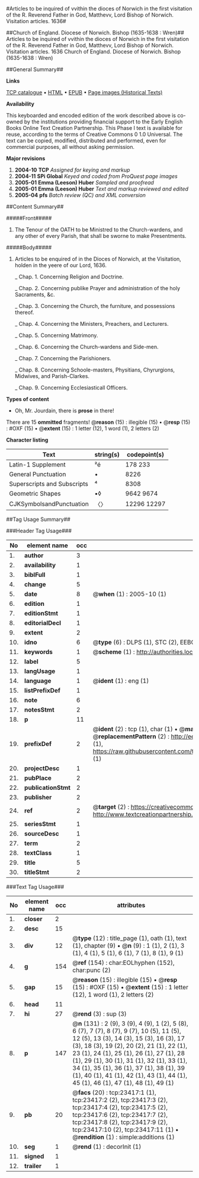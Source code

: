 #Articles to be inquired of vvithin the dioces of Norwich in the first visitation of the R. Reverend Father in God, Matthevv, Lord Bishop of Norwich. Visitation articles. 1636#

##Church of England. Diocese of Norwich. Bishop (1635-1638 : Wren)##
Articles to be inquired of vvithin the dioces of Norwich in the first visitation of the R. Reverend Father in God, Matthevv, Lord Bishop of Norwich.
Visitation articles. 1636
Church of England. Diocese of Norwich. Bishop (1635-1638 : Wren)

##General Summary##

**Links**

[TCP catalogue](http://www.ota.ox.ac.uk/tcp/)  • 
[HTML](http://tei.it.ox.ac.uk/tcp/Texts-HTML/free/A00/A00233.html)  • 
[EPUB](http://tei.it.ox.ac.uk/tcp/Texts-EPUB/free/A00/A00233.epub) • 
[Page images (Historical Texts)](https://data.historicaltexts.jisc.ac.uk/view?pubId=eebo-99857650e&pageId=eebo-99857650e-23417-1)

**Availability**

This keyboarded and encoded edition of the
	       work described above is co-owned by the institutions
	       providing financial support to the Early English Books
	       Online Text Creation Partnership. This Phase I text is
	       available for reuse, according to the terms of Creative
	       Commons 0 1.0 Universal. The text can be copied,
	       modified, distributed and performed, even for
	       commercial purposes, all without asking permission.

**Major revisions**

1. __2004-10__ __TCP__ *Assigned for keying and markup*
1. __2004-11__ __SPi Global__ *Keyed and coded from ProQuest page images*
1. __2005-01__ __Emma (Leeson) Huber__ *Sampled and proofread*
1. __2005-01__ __Emma (Leeson) Huber__ *Text and markup reviewed and edited*
1. __2005-04__ __pfs__ *Batch review (QC) and XML conversion*

##Content Summary##

#####Front#####

1. The Tenour of the OATH to be Ministred to the Church-wardens, and any other of every Parish, that shall be sworne to make Presentments.

#####Body#####

1. Articles to be enquired of in the Dioces of Norwich, at the Visitation, holden in the yeere of our Lord, 1636.

    _ Chap. 1. Concerning Religion and Doctrine.

    _ Chap. 2. Concerning publike Prayer and administration of the holy Sacraments, &c.

    _ Chap. 3. Concerning the Church, the furniture, and possessions thereof.

    _ Chap. 4. Concerning the Ministers, Preachers, and Lecturers.

    _ Chap. 5. Concerning Matrimony.

    _ Chap. 6. Concerning the Church-wardens and Side-men.

    _ Chap. 7. Concerning the Parishioners.

    _ Chap. 8. Concerning Schoole-masters, Physitians, Chyrurgions, Midwives, and Parish-Clarkes.

    _ Chap. 9. Concerning Ecclesiasticall Officers.

**Types of content**

  * Oh, Mr. Jourdain, there is **prose** in there!

There are 15 **ommitted** fragments! 
 @__reason__ (15) : illegible (15)  •  @__resp__ (15) : #OXF (15)  •  @__extent__ (15) : 1 letter (12), 1 word (1), 2 letters (2)

**Character listing**


|Text|string(s)|codepoint(s)|
|---|---|---|
|Latin-1 Supplement|²é|178 233|
|General Punctuation|•|8226|
|Superscripts             and Subscripts|⁴|8308|
|Geometric Shapes|▪◊|9642 9674|
|CJKSymbolsandPunctuation|〈〉|12296 12297|

##Tag Usage Summary##

###Header Tag Usage###

|No|element name|occ|attributes|
|---|---|---|---|
|1.|__author__|3||
|2.|__availability__|1||
|3.|__biblFull__|1||
|4.|__change__|5||
|5.|__date__|8| @__when__ (1) : 2005-10 (1)|
|6.|__edition__|1||
|7.|__editionStmt__|1||
|8.|__editorialDecl__|1||
|9.|__extent__|2||
|10.|__idno__|6| @__type__ (6) : DLPS (1), STC (2), EEBO-CITATION (1), PROQUEST (1), VID (1)|
|11.|__keywords__|1| @__scheme__ (1) : http://authorities.loc.gov/ (1)|
|12.|__label__|5||
|13.|__langUsage__|1||
|14.|__language__|1| @__ident__ (1) : eng (1)|
|15.|__listPrefixDef__|1||
|16.|__note__|6||
|17.|__notesStmt__|2||
|18.|__p__|11||
|19.|__prefixDef__|2| @__ident__ (2) : tcp (1), char (1)  •  @__matchPattern__ (2) : ([0-9\-]+):([0-9IVX]+) (1), (.+) (1)  •  @__replacementPattern__ (2) : http://eebo.chadwyck.com/downloadtiff?vid=$1&page=$2 (1), https://raw.githubusercontent.com/textcreationpartnership/Texts/master/tcpchars.xml#$1 (1)|
|20.|__projectDesc__|1||
|21.|__pubPlace__|2||
|22.|__publicationStmt__|2||
|23.|__publisher__|2||
|24.|__ref__|2| @__target__ (2) : https://creativecommons.org/publicdomain/zero/1.0/ (1), http://www.textcreationpartnership.org/docs/. (1)|
|25.|__seriesStmt__|1||
|26.|__sourceDesc__|1||
|27.|__term__|2||
|28.|__textClass__|1||
|29.|__title__|5||
|30.|__titleStmt__|2||


###Text Tag Usage###

|No|element name|occ|attributes|
|---|---|---|---|
|1.|__closer__|2||
|2.|__desc__|15||
|3.|__div__|12| @__type__ (12) : title_page (1), oath (1), text (1), chapter (9)  •  @__n__ (9) : 1 (1), 2 (1), 3 (1), 4 (1), 5 (1), 6 (1), 7 (1), 8 (1), 9 (1)|
|4.|__g__|154| @__ref__ (154) : char:EOLhyphen (152), char:punc (2)|
|5.|__gap__|15| @__reason__ (15) : illegible (15)  •  @__resp__ (15) : #OXF (15)  •  @__extent__ (15) : 1 letter (12), 1 word (1), 2 letters (2)|
|6.|__head__|11||
|7.|__hi__|27| @__rend__ (3) : sup (3)|
|8.|__p__|147| @__n__ (131) : 2 (9), 3 (9), 4 (9), 1 (2), 5 (8), 6 (7), 7 (7), 8 (7), 9 (7), 10 (5), 11 (5), 12 (5), 13 (3), 14 (3), 15 (3), 16 (3), 17 (3), 18 (3), 19 (2), 20 (2), 21 (1), 22 (1), 23 (1), 24 (1), 25 (1), 26 (1), 27 (1), 28 (1), 29 (1), 30 (1), 31 (1), 32 (1), 33 (1), 34 (1), 35 (1), 36 (1), 37 (1), 38 (1), 39 (1), 40 (1), 41 (1), 42 (1), 43 (1), 44 (1), 45 (1), 46 (1), 47 (1), 48 (1), 49 (1)|
|9.|__pb__|20| @__facs__ (20) : tcp:23417:1 (1), tcp:23417:2 (2), tcp:23417:3 (2), tcp:23417:4 (2), tcp:23417:5 (2), tcp:23417:6 (2), tcp:23417:7 (2), tcp:23417:8 (2), tcp:23417:9 (2), tcp:23417:10 (2), tcp:23417:11 (1)  •  @__rendition__ (1) : simple:additions (1)|
|10.|__seg__|1| @__rend__ (1) : decorInit (1)|
|11.|__signed__|1||
|12.|__trailer__|1||
